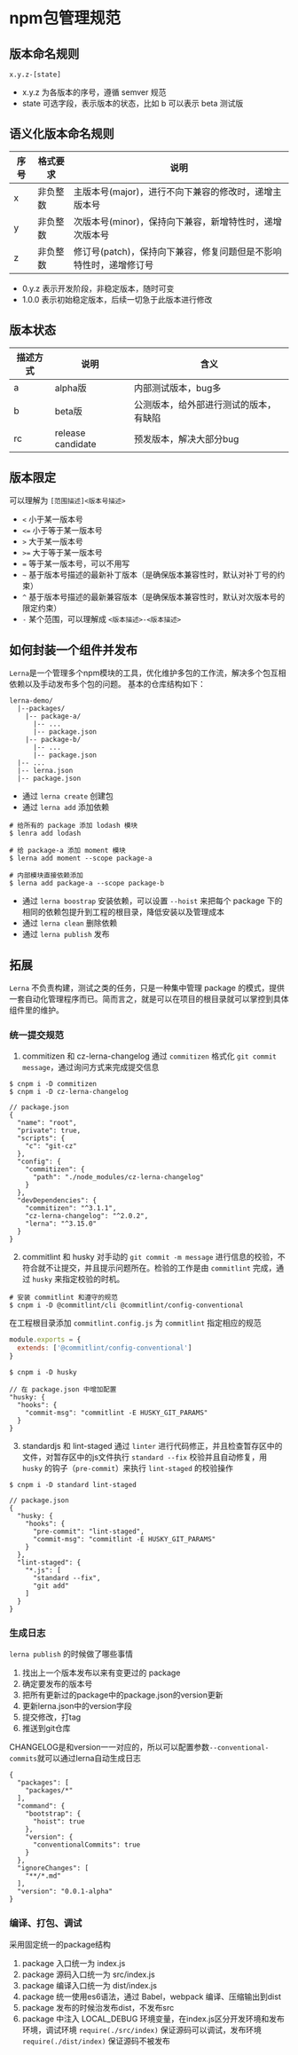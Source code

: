 # npm包管理规范

## 版本命名规则

```
x.y.z-[state]
```
* x.y.z 为各版本的序号，遵循 semver 规范
* state 可选字段，表示版本的状态，比如 b 可以表示 beta 测试版

## 语义化版本命名规则
|  序号   | 格式要求  | 说明  |
|  ----  | ----  | ----  |
| x  | 非负整数 | 主版本号(major)，进行不向下兼容的修改时，递增主版本号 |
| y  | 非负整数 | 次版本号(minor)，保持向下兼容，新增特性时，递增次版本号 |
| z  | 非负整数 | 修订号(patch)，保持向下兼容，修复问题但是不影响特性时，递增修订号 |

* 0.y.z 表示开发阶段，非稳定版本，随时可变
* 1.0.0 表示初始稳定版本，后续一切急于此版本进行修改

## 版本状态
|  描述方式   | 说明  | 含义  |
|  ----  | ----  | ----  |
| a  | alpha版 | 内部测试版本，bug多 |
| b  | beta版 | 公测版本，给外部进行测试的版本，有缺陷 |
| rc  | release candidate | 预发版本，解决大部分bug |

## 版本限定
可以理解为 `[范围描述]<版本号描述>`
- `<` 小于某一版本号
- `<=` 小于等于某一版本号
- `>` 大于某一版本号
- `>=` 大于等于某一版本号
- `=` 等于某一版本号，可以不用写
- `~` 基于版本号描述的最新补丁版本（是确保版本兼容性时，默认对补丁号的约束）
- `^` 基于版本号描述的最新兼容版本（是确保版本兼容性时，默认对次版本号的限定约束）
- `-` 某个范围，可以理解成 `<版本描述>-<版本描述>`


## 如何封装一个组件并发布
`Lerna`是一个管理多个npm模块的工具，优化维护多包的工作流，解决多个包互相依赖以及手动发布多个包的问题。
基本的仓库结构如下：
```
lerna-demo/
  |--packages/
    |-- package-a/
      |-- ...
      |-- package.json
    |-- package-b/
      |-- ...
      |-- package.json
  |-- ...
  |-- lerna.json
  |-- package.json
```
* 通过 `lerna create` 创建包
* 通过 `lerna add` 添加依赖
```
# 给所有的 package 添加 lodash 模块
$ lenra add lodash

# 给 package-a 添加 moment 模块
$ lerna add moment --scope package-a

# 内部模块直接依赖添加
$ lerna add package-a --scope package-b
```
* 通过 `lerna boostrap` 安装依赖，可以设置 `--hoist` 来把每个 package 下的相同的依赖包提升到工程的根目录，降低安装以及管理成本
* 通过 `lerna clean` 删除依赖
* 通过 `lerna publish` 发布

## 拓展

`Lerna` 不负责构建，测试之类的任务，只是一种集中管理 package 的模式，提供一套自动化管理程序而已。简而言之，就是可以在项目的根目录就可以掌控到具体组件里的维护。

### 统一提交规范
1. commitizen 和 cz-lerna-changelog
通过 `commitizen` 格式化 `git commit message`，通过询问方式来完成提交信息
```
$ cnpm i -D commitizen
$ cnpm i -D cz-lerna-changelog
```

```
// package.json
{
  "name": "root",
  "private": true,
  "scripts": {
    "c": "git-cz"
  },
  "config": {
    "commitizen": {
      "path": "./node_modules/cz-lerna-changelog"
    }
  },
  "devDependencies": {
    "commitizen": "^3.1.1",
    "cz-lerna-changelog": "^2.0.2",
    "lerna": "^3.15.0"
  }
}
```

2. commitlint 和 husky
对手动的 `git commit -m message` 进行信息的校验，不符合就不让提交，并且提示问题所在。检验的工作是由 `commitlint` 完成，通过 `husky` 来指定校验的时机。
```
# 安装 commitlint 和遵守的规范
$ cnpm i -D @commitlint/cli @commitlint/config-conventional
```

在工程根目录添加 `commitlint.config.js` 为 `commitlint` 指定相应的规范
```js
module.exports = {
  extends: ['@commitlint/config-conventional']
}
```

```
$ cnpm i -D husky
```

```
// 在 package.json 中增加配置
"husky: {
  "hooks": {
    "commit-msg": "commitlint -E HUSKY_GIT_PARAMS"
  }
}
```

3. standardjs 和 lint-staged
通过 `linter` 进行代码修正，并且检查暂存区中的文件，对暂存区中的js文件执行 `standard --fix` 校验并且自动修复，用 `husky` 的钩子（`pre-commit`）来执行 `lint-staged` 的校验操作

```
$ cnpm i -D standard lint-staged
```

```
// package.json
{
  "husky: {
    "hooks": {
      "pre-commit": "lint-staged",
      "commit-msg": "commitlint -E HUSKY_GIT_PARAMS"
    }
  },
  "lint-staged": {
    "*.js": [
      "standard --fix",
      "git add"
    ]
  }
}
```

### 生成日志
`lerna publish` 的时候做了哪些事情
1. 找出上一个版本发布以来有变更过的 package
2. 确定要发布的版本号
3. 把所有更新过的package中的package.json的version更新
4. 更新lerna.json中的version字段
5. 提交修改，打tag
6. 推送到git仓库

CHANGELOG是和version一一对应的，所以可以配置参数`--conventional-commits`就可以通过lerna自动生成日志
```
{
  "packages": [
    "packages/*"
  ],
  "command": {
    "bootstrap": {
      "hoist": true
    },
    "version": {
      "conventionalCommits": true
    }
  },
  "ignoreChanges": [
    "**/*.md"
  ],
  "version": "0.0.1-alpha"
}
```

### 编译、打包、调试
采用固定统一的package结构
1. package 入口统一为 index.js
2. package 源码入口统一为 src/index.js
3. package 编译入口统一为 dist/index.js
4. package 统一使用es6语法，通过 Babel，webpack 编译、压缩输出到dist
5. package 发布的时候治发布dist，不发布src
6. package 中注入 LOCAL_DEBUG 环境变量，在index.js区分开发环境和发布环境，调试环境 `require(./src/index)` 保证源码可以调试，发布环境 `require(./dist/index)` 保证源码不被发布


